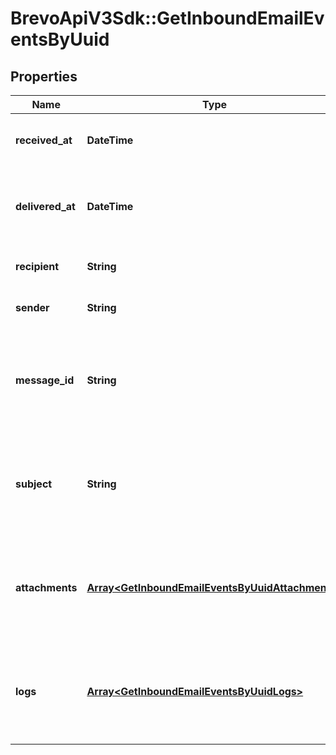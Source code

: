 # BrevoApiV3Sdk::GetInboundEmailEventsByUuid

## Properties
Name | Type | Description | Notes
------------ | ------------- | ------------- | -------------
**received_at** | **DateTime** | Date when email was received on SMTP relay | [optional] 
**delivered_at** | **DateTime** | Date when email was delivered successfully to client’s webhook | [optional] 
**recipient** | **String** | Recipient’s email address | [optional] 
**sender** | **String** | Sender’s email address | [optional] 
**message_id** | **String** | Value of the Message-ID header. This will be present only after the processing is done. | [optional] 
**subject** | **String** | Value of the Subject header. This will be present only after the processing is done.  | [optional] 
**attachments** | [**Array&lt;GetInboundEmailEventsByUuidAttachments&gt;**](GetInboundEmailEventsByUuidAttachments.md) | List of attachments of the email. This will be present only after the processing is done. | [optional] 
**logs** | [**Array&lt;GetInboundEmailEventsByUuidLogs&gt;**](GetInboundEmailEventsByUuidLogs.md) | List of events/logs that describe the lifecycle of the email on Brevo platform | [optional] 


